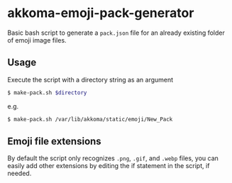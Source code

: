 # akkoma-emoji-pack-generator
Basic bash script to generate a `pack.json` file for an already existing folder of emoji image files. 

## Usage
Execute the script with a directory string as an argument
```bash
$ make-pack.sh $directory
```
e.g.
```bash
$ make-pack.sh /var/lib/akkoma/static/emoji/New_Pack
```

## Emoji file extensions
By default the script only recognizes `.png`, `.gif`, and `.webp` files, you can  easily add other extensions by editing the if statement in the script, if needed.

